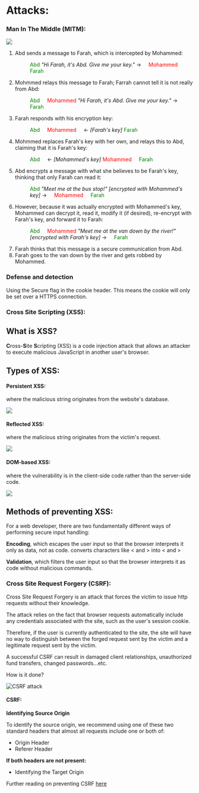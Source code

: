 # Attacks:

### Man In The Middle (MITM):


![](http://i68.tinypic.com/rlfhit.png)

<ol>
  <li>Abd sends a message to Farah, which is intercepted by Mohammed:
  <dl>
  <dd><span style="color:green;">Abd</span> <i>"Hi Farah, it's Abd. Give me your key."</i> → &nbsp; &nbsp; <span style="color:red;">Mohammed</span> &nbsp; &nbsp; <span style="color:green;">Farah</span></dd>
  </dl>
  </li>
  <li>Mohmmed relays this message to Farah; Farrah cannot tell it is not really from Abd:
  <dl>
  <dd><span style="color:green;">Abd</span> &nbsp; &nbsp; <span style="color:red;">Mohammed</span> <i>"Hi Farah, it's Abd. Give me your key."</i> → &nbsp; &nbsp; <span style="color:green;">Farah</span></dd>
  </dl>
  </li>
  <li>Farah responds with his encryption key:
  <dl>
  <dd><span style="color:green;">Abd</span> &nbsp; &nbsp; <span style="color:red;">Mohammed</span> &nbsp; &nbsp; ← <i>[Farah's key]</i> <span style="color:green;">Farah</span></dd>
  </dl>
  </li>
  <li>Mohmmed replaces Farah's key with her own, and relays this to Abd, claiming that it is Farah's key:
  <dl>
  <dd><span style="color:green;">Abd</span> &nbsp; &nbsp; ← <i>[Mohammed's key]</i> <span style="color:red;">Mohammed</span> &nbsp; &nbsp; <span style="color:green;">Farah</span></dd>
  </dl>
  </li>
  <li>Abd encrypts a message with what she believes to be Farah's key, thinking that only Farah can read it:
  <dl>
  <dd><span style="color:green;">Abd</span> <i>"Meet me at the bus stop!" [encrypted with Mohammed's key]</i> → &nbsp; &nbsp; <span style="color:red;">Mohammed</span> &nbsp; &nbsp; <span style="color:green;">Farah</span></dd>
  </dl>
  </li>
  <li>However, because it was actually encrypted with Mohammed's key, Mohammed can decrypt it, read it, modify it (if desired), re-encrypt with Farah's key, and forward it to Farah:
  <dl>
  <dd><span style="color:green;">Abd</span> &nbsp; &nbsp; <span style="color:red;">Mohammed</span> <i>"Meet me at the van down by the river!" [encrypted with Farah's key]</i> → &nbsp; &nbsp; <span style="color:green;">Farah</span></dd>
  </dl>
  </li>
  <li>Farah thinks that this message is a secure communication from Abd.</li>
  <li>Farah goes to the van down by the river and gets robbed by Mohammed.</li>
  </ol>


### Defense and detection

   Using the Secure flag in the cookie header. This means the cookie will only be set over a HTTPS connection.



### Cross Site Scripting (XSS):
## What is XSS?

**C**ross-**S**ite **S**cripting (XSS) is a code injection attack that allows an attacker to execute malicious JavaScript in another user's browser.

## Types of XSS:


#### Persistent XSS:
where the malicious string originates from the website's database.

![](https://excess-xss.com/persistent-xss.png)

#### Reflected XSS:
where the malicious string originates from the victim's request.

![](https://excess-xss.com/reflected-xss.png)

#### DOM-based XSS:
where the vulnerability is in the client-side code rather than the server-side code.

![](https://excess-xss.com/dom-based-xss.png)

## Methods of preventing XSS:
For a web developer, there are two fundamentally different ways of performing secure input handling:

**Encoding**, which escapes the user input so that the browser interprets it only as data, not as code.
converts characters like < and > into &lt; and &gt;

**Validation**, which filters the user input so that the browser interprets it as code without malicious commands.

### Cross Site Request Forgery (CSRF):

Cross Site Request Forgery is an attack that forces the victim to issue http requests without their knowledge.

The attack relies on the fact that browser requests automatically include any credentials associated with the site, such as the user's session cookie.

Therefore, if the user is currently authenticated to the site, the site will have no way to distinguish between the forged request sent by the victim and a legitimate request sent by the victim.

A successful CSRF can result in damaged client relationships, unauthorized fund transfers, changed passwords...etc.

How is it done?

![CSRF attack](https://www.incapsula.com/images/illustrations/web-app-security-mini-site/csrf-cross-site-request-forgery.png)




#### CSRF:

**Identifying Source Origin**

To identify the source origin, we recommend using one of these two standard headers that almost all requests include one or both of:
* Origin Header
* Referer Header

**If both headers are not present:**
* Identifying the Target Origin

Further reading on preventing CSRF [here
](https://bit.ly/NKbSES)
